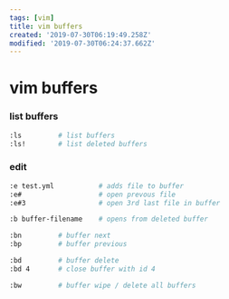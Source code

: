 ```yaml
---
tags: [vim]
title: vim buffers
created: '2019-07-30T06:19:49.258Z'
modified: '2019-07-30T06:24:37.662Z'
---
```


# vim buffers

### list buffers
```sh
:ls         # list buffers
:ls!        # list deleted buffers
```

### edit
```sh
:e test.yml           # adds file to buffer
:e#                   # open prevous file
:e#3                  # open 3rd last file in buffer
```


```sh
:b buffer-filename    # opens from deleted buffer

:bn         # buffer next
:bp         # buffer previous

:bd         # buffer delete
:bd 4       # close buffer with id 4

:bw         # buffer wipe / delete all buffers
```
